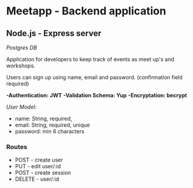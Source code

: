 # Meetapp - Backend application

## Node.js - Express server

_Postgres DB_

Application for developers to keep track of events as meet up's and workshops.

Users can sign up using name, email and password. (confirmation field required)

**-Authentication: JWT**
**-Validation Schema: Yup**
**-Encryptation: becrypt**

_User Model:_

- name: String, required,
- email: String, required, unique
- password: min 6 characters

### Routes

- POST - create user
- PUT - edit user/:id
- POST - create session
- DELETE - user/:id
